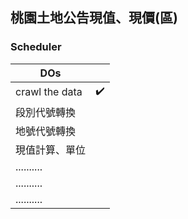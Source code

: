 


## 桃園土地公告現值、現價(區)
### Scheduler
|		DOs		|   	|
|---------------|-------|
|crawl the data |  ✔️	|
| 段別代號轉換	|   	|
| 地號代號轉換	|   	|
| 現值計算、單位	|   	|
| ..........	|   	|
| ..........	|   	|
| ..........	|   	|

